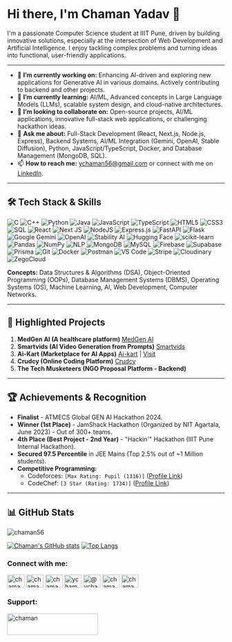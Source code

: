 # Hi there, I'm Chaman Yadav 👋

I'm a passionate Computer Science student at IIIT Pune, driven by building innovative solutions, especially at the intersection of Web Development and Artificial Intelligence. I enjoy tackling complex problems and turning ideas into functional, user-friendly applications.

---

*   🔭 **I’m currently working on:** Enhancing AI-driven and exploring new applications for Generative AI in various domains. Actively contributing to backend and other projects.
*   🌱 **I’m currently learning:** AI/ML, Advanced concepts in Large Language Models (LLMs), scalable system design, and cloud-native architectures.
*   👯 **I’m looking to collaborate on:** Open-source projects, AI/ML applications, innovative full-stack web applications, or challenging hackathon ideas.
*   💬 **Ask me about:** Full-Stack Development (React, Next.js, Node.js, Express), Backend Systems, AI/ML Integration (Gemini, OpenAI, Stable Diffusion), Python, JavaScript/TypeScript, Docker, and Database Management (MongoDB, SQL).
*   📫 **How to reach me:** [ychaman56@gmail.com](mailto:ychaman56@gmail.com) or connect with me on [LinkedIn](https://linkedin.com/in/chaman56).

---

## 🛠️ Tech Stack & Skills

![C](https://img.shields.io/badge/C-A8B9CC?style=for-the-badge&logo=c&logoColor=white)
![C++](https://img.shields.io/badge/C%2B%2B-00599C?style=for-the-badge&logo=c%2B%2B&logoColor=white)
![Python](https://img.shields.io/badge/Python-3776AB?style=for-the-badge&logo=python&logoColor=white)
![Java](https://img.shields.io/badge/Java-ED8B00?style=for-the-badge&logo=openjdk&logoColor=white)
![JavaScript](https://img.shields.io/badge/JavaScript-F7DF1E?style=for-the-badge&logo=javascript&logoColor=black)
![TypeScript](https://img.shields.io/badge/TypeScript-3178C6?style=for-the-badge&logo=typescript&logoColor=white)
![HTML5](https://img.shields.io/badge/HTML5-E34F26?style=for-the-badge&logo=html5&logoColor=white)
![CSS3](https://img.shields.io/badge/CSS3-1572B6?style=for-the-badge&logo=css3&logoColor=white)
![SQL](https://img.shields.io/badge/SQL-4479A1?style=for-the-badge&logo=postgresql&logoColor=white)
![React](https://img.shields.io/badge/React-61DAFB?style=for-the-badge&logo=react&logoColor=black)
![Next JS](https://img.shields.io/badge/Next.js-000000?style=for-the-badge&logo=nextdotjs&logoColor=white)
![NodeJS](https://img.shields.io/badge/Node.js-339933?style=for-the-badge&logo=nodedotjs&logoColor=white)
![Express.js](https://img.shields.io/badge/Express.js-000000?style=for-the-badge&logo=express&logoColor=white)
![FastAPI](https://img.shields.io/badge/FastAPI-009688?style=for-the-badge&logo=fastapi&logoColor=white)
![Flask](https://img.shields.io/badge/Flask-000000?style=for-the-badge&logo=flask&logoColor=white)
![Google Gemini](https://img.shields.io/badge/Google%20Gemini-4285F4?style=for-the-badge&logo=google&logoColor=white)
![OpenAI](https://img.shields.io/badge/OpenAI-412991?style=for-the-badge&logo=openai&logoColor=white)
![Stability AI](https://img.shields.io/badge/Stability%20AI-7D4BFF?style=for-the-badge&logoColor=white)
![Hugging Face](https://img.shields.io/badge/%F0%9F%A4%97%20Hugging%20Face-FFD21E?style=for-the-badge&logo=huggingface&logoColor=black)
![scikit-learn](https://img.shields.io/badge/scikit--learn-F7931E?style=for-the-badge&logo=scikitlearn&logoColor=white)
![Pandas](https://img.shields.io/badge/Pandas-150458?style=for-the-badge&logo=pandas&logoColor=white)
![NumPy](https://img.shields.io/badge/NumPy-013243?style=for-the-badge&logo=numpy&logoColor=white)
![NLP](https://img.shields.io/badge/NLP-Natural%20Language%20Processing-blue?style=for-the-badge)
![MongoDB](https://img.shields.io/badge/MongoDB-47A248?style=for-the-badge&logo=mongodb&logoColor=white)
![MySQL](https://img.shields.io/badge/MySQL-4479A1?style=for-the-badge&logo=mysql&logoColor=white)
![Firebase](https://img.shields.io/badge/Firebase-FFCA28?style=for-the-badge&logo=firebase&logoColor=black)
![Supabase](https://img.shields.io/badge/Supabase-3ECF8E?style=for-the-badge&logo=supabase&logoColor=white)
![Prisma](https://img.shields.io/badge/Prisma-2D3748?style=for-the-badge&logo=prisma&logoColor=white)
![Git](https://img.shields.io/badge/Git-F05032?style=for-the-badge&logo=git&logoColor=white)
![Docker](https://img.shields.io/badge/Docker-2496ED?style=for-the-badge&logo=docker&logoColor=white)
![Postman](https://img.shields.io/badge/Postman-FF6C37?style=for-the-badge&logo=postman&logoColor=white)
![VS Code](https://img.shields.io/badge/VS%20Code-007ACC?style=for-the-badge&logo=visualstudiocode&logoColor=white)
![Stripe](https://img.shields.io/badge/Stripe-626CD9?style=for-the-badge&logo=stripe&logoColor=white)
![Cloudinary](https://img.shields.io/badge/Cloudinary-3448C5?style=for-the-badge&logo=cloudinary&logoColor=white)
![ZegoCloud](https://img.shields.io/badge/ZegoCloud-0055FF?style=for-the-badge&logoColor=white)

**Concepts:** Data Structures & Algorithms (DSA), Object-Oriented Programming (OOPs), Database Management Systems (DBMS), Operating Systems (OS), Machine Learning, AI, Web Development, Computer Networks.

---

## 🚀 Highlighted Projects

1.  **MedGen AI (A healthcare platform)** [MedGen AI](https://github.com/DevDynamo01/ATMEC-Medical-Project-)
2.  **Smartvids (AI Video Generation from Prompts)** [Smartvids](https://github.com/chaman56/smartvids)
3.  **Ai-Kart (Marketplace for AI Apps)** [Ai-kart](https://github.com/chaman56/aikart)  |  [Visit](aikart.vercel.app)
4.  **Crudcy (Online Coding Platform)** [Crudcy](https://github.com/chaman56/Crudcy)
5.  **The Tech Musketeers (NGO Proposal Platform - Backend)** 

---

## 🏆 Achievements & Recognition

*   **Finalist** - ATMECS Global GEN AI Hackathon 2024.
*   **Winner (1st Place)** - JamShack Hackathon (Organized by NIT Agartala, June 2023) - Out of 300+ teams.
*   **4th Place (Best Project - 2nd Year)** - "Hackin'" Hackathon (IIIT Pune Internal Hackathon).
*   **Secured 97.5 Percentile** in JEE Mains (Top 2.5% out of ~1 Million students).
*   **Competitive Programming:**
    *   Codeforces: `[Max Rating: Pupil (1316)]` ([Profile Link](https://codeforces.com/profile/YOUR_CF_HANDLE)) <!-- Replace YOUR_CF_HANDLE -->
    *   CodeChef: `[3 Star (Rating: 1734)]` ([Profile Link](https://www.codechef.com/users/YOUR_CC_HANDLE)) <!-- Replace YOUR_CC_HANDLE -->

---

## 📊 GitHub Stats
<p align="left"> <img src="https://komarev.com/ghpvc/?username=chaman56&label=Profile%20views&color=0e75b6&style=flat" alt="chaman56" /> </p>

<!-- You can uncomment these lines and replace `YOUR_GITHUB_USERNAME` with your GitHub username -->
[![Chaman's GitHub stats](https://github-readme-stats.vercel.app/api?username=chaman56&show_icons=true&theme=radical)](https://github.com/anuraghazra/github-readme-stats)
[![Top Langs](https://github-readme-stats.vercel.app/api/top-langs/?username=chaman56&layout=compact&theme=radical)](https://github.com/anuraghazra/github-readme-stats)

<h3 align="left">Connect with me:</h3>
<p align="left">
<a href="https://twitter.com/chaman560" target="blank"><img align="center" src="https://raw.githubusercontent.com/rahuldkjain/github-profile-readme-generator/master/src/images/icons/Social/twitter.svg" alt="chaman560" height="30" width="40" /></a>
<a href="https://linkedin.com/in/chaman56" target="blank"><img align="center" src="https://raw.githubusercontent.com/rahuldkjain/github-profile-readme-generator/master/src/images/icons/Social/linked-in-alt.svg" alt="chaman56" height="30" width="40" /></a>
<a href="https://kaggle.com/chaman56" target="blank"><img align="center" src="https://raw.githubusercontent.com/rahuldkjain/github-profile-readme-generator/master/src/images/icons/Social/kaggle.svg" alt="chaman56" height="30" width="40" /></a>
<a href="https://instagram.com/ychaman56" target="blank"><img align="center" src="https://raw.githubusercontent.com/rahuldkjain/github-profile-readme-generator/master/src/images/icons/Social/instagram.svg" alt="ychaman56" height="30" width="40" /></a>
<a href="https://medium.com/@ychaman56" target="blank"><img align="center" src="https://raw.githubusercontent.com/rahuldkjain/github-profile-readme-generator/master/src/images/icons/Social/medium.svg" alt="@ychaman56" height="30" width="40" /></a>
<a href="https://www.youtube.com/c/chamanyadav3936" target="blank"><img align="center" src="https://raw.githubusercontent.com/rahuldkjain/github-profile-readme-generator/master/src/images/icons/Social/youtube.svg" alt="chamanyadav3936" height="30" width="40" /></a>
<a href="https://www.codechef.com/users/chaman56" target="blank"><img align="center" src="https://cdn.jsdelivr.net/npm/simple-icons@3.1.0/icons/codechef.svg" alt="chaman56" height="30" width="40" /></a>

<h3 align="left">Support:</h3>
<p><a href="https://www.buymeacoffee.com/chaman"> <img align="left" src="https://cdn.buymeacoffee.com/buttons/v2/default-yellow.png" height="50" width="210" alt="chaman" /></a></p><br><br>  

